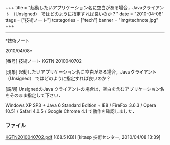 ﻿+++
title = "起動したいアプリケーション名に空白がある場合，Javaクライアント （Unsigned） ではどのように指定すれば良いのか？"
date = "2010-04-08"
ttags = ["技術ノート"]
tcategories = ["tech"]
banner = "img/technote.jpg"
+++

-----------------------------------------------------------------------------------------------------------------------------

*技術ノート

2010/04/08*


[番号]
技術ノート KGTN 2010040702

[現象]
起動したいアプリケーション名に空白がある場合，Javaクライアント
（Unsigned） ではどのように指定すれば良いのか？

[説明]
UnsignedのJava
クライアントの場合は，空白を含むアプリケーション名をそのまま指定して下さい．

<applet code="com.graphon.ggw.Logon"
width="1000"
height="630"
archive="ggw.jar,ggw.res.jar">
<param name="user" value="">
<param name="password" value="">
<param name="application" value="Notepad 001">
<param name="args" value="">
<param name="desktopcolor" value="">
<param name="compression" value="true">
<param name="hostport" value="">
</applet>

Windows XP SP3 + Java 6 Standard Edition + IE8 / FireFox 3.6.3 / Opera
10.51 / Safari 4.0.5 / Google Chrome 4.1 で動作を確認しました．


### ファイル

 
 


[KGTN2010040702.pdf](http://techreport.kitasp.net/attachments/download/130/KGTN2010040702.pdf)
 [(68.5 KB)] [kitasp 技術センター, 2010/04/08
13:39]


 


 

